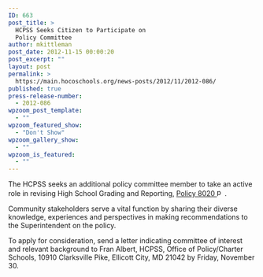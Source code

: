 ```yaml
---
ID: 663
post_title: >
  HCPSS Seeks Citizen to Participate on
  Policy Committee
author: mkittleman
post_date: 2012-11-15 00:00:20
post_excerpt: ""
layout: post
permalink: >
  https://main.hocoschools.org/news-posts/2012/11/2012-086/
published: true
press-release-number:
  - 2012-086
wpzoom_post_template:
  - ""
wpzoom_featured_show:
  - "Don't Show"
wpzoom_gallery_show:
  - ""
wpzoom_is_featured:
  - ""
---
```

The HCPSS seeks an additional policy committee member to take an active role in revising High School Grading and Reporting, <a href="http://www.hcpss.org/board/policies/8020.pdf">Policy 8020 <img alt="pdf doc icon" src="http://www.hcpss.org/images/bullet-pdf.gif" width="16" height="16" align="bottom" border="0" /></a>.

Community stakeholders serve a vital function by sharing their diverse knowledge, experiences and perspectives in making recommendations to the Superintendent on the policy.

To apply for consideration, send a letter indicating committee of interest and relevant background to Fran Albert, HCPSS, Office of Policy/Charter Schools, 10910 Clarksville Pike, Ellicott City, MD 21042 by Friday, November 30.